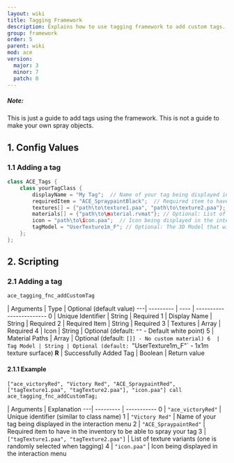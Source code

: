 ```yaml
---
layout: wiki
title: Tagging Framework
description: Explains how to use tagging framework to add custom tags.
group: framework
order: 5
parent: wiki
mod: ace
version:
  major: 3
  minor: 7
  patch: 0
---
```


<div class="panel callout">
    <h5>Note:</h5>
    <p>This is just a guide to add tags using the framework. This is not a guide to make your own spray objects.</p>
</div>

## 1. Config Values

### 1.1 Adding a tag

```cpp
class ACE_Tags {
    class yourTagClass {
        displayName = "My Tag";  // Name of your tag being displayed in the interaction menu
        requiredItem = "ACE_SpraypaintBlack";  // Required item to have in the inventory to be able to spray your tag (eg. `"ACE_SpraypaintBlack"`, `"ACE_SpraypaintRed"`, `"ACE_SpraypaintGreen"`, `"ACE_SpraypaintBlue"` or any custom item from `CfgWeapons`)
        textures[] = {"path\to\texture1.paa", "path\to\texture2.paa"};  // List of texture variations (one is randomly selected when tagging)
        materials[] = {"path\to\material.rvmat"}; // Optional: List of material variations (one is randomly selected). Keep empty if you don't need a custom material.
        icon = "path\to\icon.paa";  // Icon being displayed in the interaction menu
        tagModel = "UserTexture1m_F"; // Optional: The 3D Model that will be spawned with the texture on it, can either be CfgVehicles classname or P3D file path.
    };
};
```


## 2. Scripting

### 2.1 Adding a tag

`ace_tagging_fnc_addCustomTag`

   | Arguments | Type | Optional (default value)
---| --------- | ---- | ------------------------
0  | Unique Identifier | String | Required
1  | Display Name | String | Required
2  | Required Item | String | Required
3  | Textures | Array | Required
4  | Icon | String | Optional (default: `""` - Default white point)
5  | Material Paths | Array | Optional (default: `[]] - No custom material)
6  | Tag Model | String | Optional (default: `"UserTexture1m_F"` - 1x1m texture surface)
**R** | Successfully Added Tag | Boolean | Return value

#### 2.1.1 Example

`["ace_victoryRed", "Victory Red", "ACE_SpraypaintRed", ["tagTexture1.paa", "tagTexture2.paa"], "icon.paa"] call ace_tagging_fnc_addCustomTag;`

   | Arguments | Explanation
---| --------- | -----------
0  | `"ace_victoryRed"` | Unique identifier (similar to class name)
1  | `"Victory Red"` | Name of your tag being displayed in the interaction menu
2  | `"ACE_SpraypaintRed"` | Required item to have in the inventory to be able to spray your tag
3  | `["tagTexture1.paa", "tagTexture2.paa"]` | List of texture variants (one is randomly selected when tagging)
4  | `"icon.paa"` | Icon being displayed in the interaction menu
